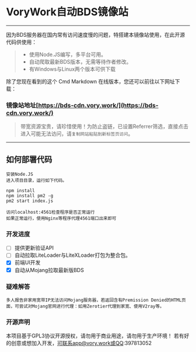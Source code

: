 # VoryWork自动BDS镜像站

------

因为BDS服务器在国内常有访问速度慢的问题，特搭建本镜像站使用，在此开源代码供使用：

>* 使用Node.JS编写，多平台可用。
>* 自动爬取最新BDS版本，无需等待作者修改。
>* 有Windows与Linux两个版本可供下载


除了您现在看到的这个 Cmd Markdown 在线版本，您还可以前往以下网址下载：

### 镜像站地址[https://bds-cdn.vory.work/](https://bds-cdn.vory.work/)

>  带宽资源宝贵，请珍惜使用！为防止盗链，已设置Referrer筛选，直接点击进入可能无法访问，请`复制网站粘贴到新标签页访问`。

------

## 如何部署代码

```
安装Node.JS
进入项目目录，运行如下代码。

npm install
npm install pm2 -g
pm2 start index.js

访问localhost:4561检查程序是否正常运行
如果正常运行，使用Nginx等程序代理4561端口出来即可
```

### 开发进度

- [ ] 提供更新验证API
- [ ] 自动拉取LiteLoader与LiteXLoader打包为整合包。
- [x] 前端UI开发
- [x] 自动从Mojang拉取最新版BDS

### 疑难解答
    多人报告非家用宽带IP无法访问Mojang服务器，若返回含有Premission Denied的HTML页面，可尝试对Mojang官网进行代理：如用Zerotier代理到家宽、使用V2ray等。
    
### 开源声明

本项目基于GPL3协议开源授权，请勿用于商业用途，请勿用于生产环境！
若有好的创意或想加入开发，可联系app@vory.work或QQ:397813052